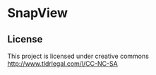 SnapView
========
License
--------
This project is licensed under creative commons http://www.tldrlegal.com/l/CC-NC-SA
